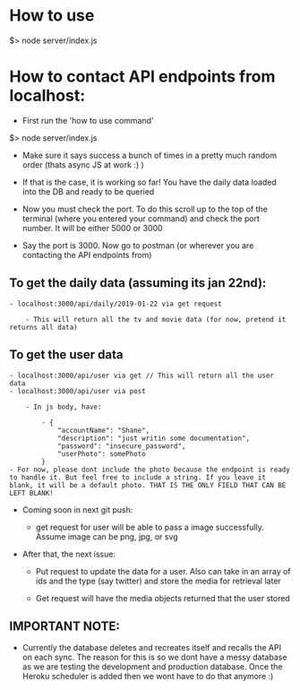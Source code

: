 # How to use

$> node server/index.js

# How to contact API endpoints from localhost:

- First run the 'how to use command'

$> node server/index.js

- Make sure it says success a bunch of times in a pretty much random order (thats async JS at work :) )

- If that is the case, it is working so far! You have the daily data loaded into the DB and ready to be queried

- Now you must check the port. To do this scroll up to the top of the terminal (where you entered your command) and check the port number. It will be either 5000 or 3000

- Say the port is 3000. Now go to postman (or wherever you are contacting the API endpoints from)

## To get the daily data (assuming its jan 22nd):

    - localhost:3000/api/daily/2019-01-22 via get request

        - This will return all the tv and movie data (for now, pretend it returns all data)

## To get the user data

    - localhost:3000/api/user via get // This will return all the user data 
    - localhost:3000/api/user via post

        - In js body, have:

            - {
                "accountName": "Shane",
                "description": "just writin some documentation",
                "password": "insecure_password",
                "userPhoto": somePhoto
            }
    - For now, please dont include the photo because the endpoint is ready to handle it. But feel free to include a string. If you leave it blank, it will be a default photo. THAT IS THE ONLY FIELD THAT CAN BE LEFT BLANK!


- Coming soon in next git push:
    - get request for user will be able to pass a image successfully. Assume image can be png, jpg, or svg
- After that, the next issue:

    - Put request to update the data for a user. Also can take in an array of ids and the type (say twitter) and store the media for retrieval later

    - Get request will have the media objects returned that the user stored

## IMPORTANT NOTE:
- Currently the database deletes and recreates itself and recalls the API on each sync. The reason for this is so we dont have a messy database as we are testing the development and production database. Once the Heroku scheduler is added then we wont have to do that anymore :)


 
